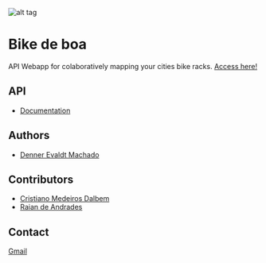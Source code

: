
![alt tag](https://www.bikedeboa.com.br/apple-touch-icon.png)
# Bike de boa

API Webapp for colaboratively mapping your cities bike racks. <a href="https://www.bikedeboa.com.br" target="_blank">Access here!</a>

## API

* [Documentation](https://bdb-api.herokuapp.com/v1/doc)

## Authors

* [Denner Evaldt Machado](https://github.com/dennerevaldt)

## Contributors

* [Cristiano Medeiros Dalbem](https://github.com/cmdalbem)
* [Raian de Andrades](https://github.com/RaianAndrades)

## Contact

<a href="mailto:bikedeboa@gmail.com" target="_top">Gmail</a>
